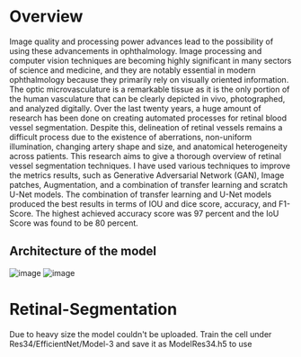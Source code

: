 # Overview
Image quality and processing power advances lead to the possibility of using these advancements in ophthalmology. Image processing and computer vision techniques are becoming highly significant in many sectors of science and medicine, and they are notably essential in modern ophthalmology because they primarily rely on visually oriented information. The optic microvasculature is a remarkable tissue as it is the only portion of the human vasculature that can be clearly depicted in vivo, photographed, and analyzed digitally. Over the last twenty years, a huge amount of research has been done on creating automated processes for retinal blood vessel segmentation. Despite this, delineation of retinal vessels remains a difficult process due to the existence of aberrations, non-uniform illumination, changing artery shape and size, and anatomical heterogeneity across patients. This research aims to give a thorough overview of retinal vessel segmentation techniques. I have used various techniques to improve the metrics results, such as Generative Adversarial Network (GAN), Image patches, Augmentation, and a combination of transfer learning and scratch U-Net models. The combination of transfer learning and U-Net models produced the best results in terms of IOU and dice score, accuracy, and F1-Score. The highest achieved accuracy score was 97 percent and the IoU Score was found to be 80 percent.

## Architecture of the model
![image](https://github.com/user-attachments/assets/be666901-5f4d-437c-ab74-28246a362c8d) ![image](https://github.com/user-attachments/assets/b6917c6e-4266-4283-8abf-99e8b0e9eb14)


# Retinal-Segmentation

Due to heavy size the model couldn't be uploaded. Train the cell under Res34/EfficientNet/Model-3 and save it as ModelRes34.h5 to use
